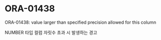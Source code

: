 # ORA-01438

ORA-01438: value larger than specified precision allowed for this column

NUMBER 타입 컬럼 자릿수 초과 시 발생하는 경고

